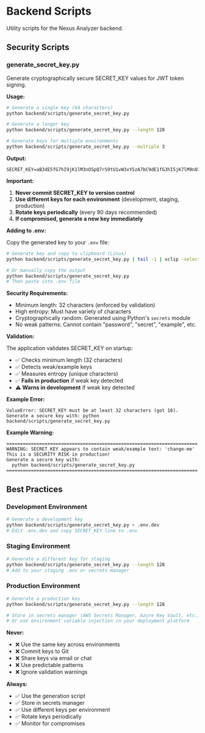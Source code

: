 # Backend Scripts

Utility scripts for the Nexus Analyzer backend.

## Security Scripts

### generate_secret_key.py

Generate cryptographically secure SECRET_KEY values for JWT token signing.

**Usage:**

```bash
# Generate a single key (64 characters)
python backend/scripts/generate_secret_key.py

# Generate a longer key
python backend/scripts/generate_secret_key.py --length 128

# Generate keys for multiple environments
python backend/scripts/generate_secret_key.py --multiple 3
```

**Output:**

```
SECRET_KEY=aB3dE5fG7hI9jK1lM3nO5pQ7rS9tU1vW3xY5zA7bC9dE1fG3hI5jK7lM9nO1pQ3
```

**Important:**

1. **Never commit SECRET_KEY to version control**
2. **Use different keys for each environment** (development, staging, production)
3. **Rotate keys periodically** (every 90 days recommended)
4. **If compromised, generate a new key immediately**

**Adding to .env:**

Copy the generated key to your `.env` file:

```bash
# Generate key and copy to clipboard (Linux)
python backend/scripts/generate_secret_key.py | tail -1 | xclip -selection clipboard

# Or manually copy the output
python backend/scripts/generate_secret_key.py
# Then paste into .env file
```

**Security Requirements:**

- Minimum length: 32 characters (enforced by validation)
- High entropy: Must have variety of characters
- Cryptographically random: Generated using Python's `secrets` module
- No weak patterns: Cannot contain "password", "secret", "example", etc.

**Validation:**

The application validates SECRET_KEY on startup:

- ✅ Checks minimum length (32 characters)
- ✅ Detects weak/example keys
- ✅ Measures entropy (unique characters)
- ✅ **Fails in production** if weak key detected
- ⚠️ **Warns in development** if weak key detected

**Example Error:**

```
ValueError: SECRET_KEY must be at least 32 characters (got 16).
Generate a secure key with: python backend/scripts/generate_secret_key.py
```

**Example Warning:**

```
======================================================================
WARNING: SECRET_KEY appears to contain weak/example text: 'change-me'
This is a SECURITY RISK in production!
Generate a secure key with:
  python backend/scripts/generate_secret_key.py
======================================================================
```

## Best Practices

### Development Environment

```bash
# Generate a development key
python backend/scripts/generate_secret_key.py > .env.dev
# Edit .env.dev and copy SECRET_KEY line to .env
```

### Staging Environment

```bash
# Generate a different key for staging
python backend/scripts/generate_secret_key.py --length 128
# Add to your staging .env or secrets manager
```

### Production Environment

```bash
# Generate a production key
python backend/scripts/generate_secret_key.py --length 128

# Store in secrets manager (AWS Secrets Manager, Azure Key Vault, etc.)
# Or use environment variable injection in your deployment platform
```

**Never:**
- ❌ Use the same key across environments
- ❌ Commit keys to Git
- ❌ Share keys via email or chat
- ❌ Use predictable patterns
- ❌ Ignore validation warnings

**Always:**
- ✅ Use the generation script
- ✅ Store in secrets manager
- ✅ Use different keys per environment
- ✅ Rotate keys periodically
- ✅ Monitor for compromises

